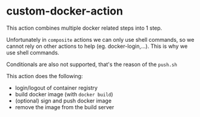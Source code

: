 # custom-docker-action

This action combines multiple docker related steps into 1 step.

Unfortunately in `composite` actions we can only use shell commands, so we cannot rely on other actions to help (eg. docker-login,...). This is why we use shell commands.

Conditionals are also not supported, that's the reason of the `push.sh`

This action does the following:

- login/logout of container registry
- build docker image (with `docker build`)
- (optional) sign and push docker image
- remove the image from the build server
